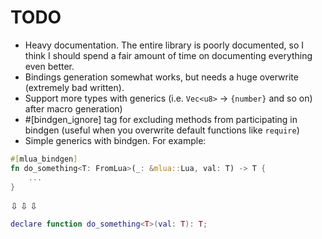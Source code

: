 # TODO
- Heavy documentation. The entire library is poorly documented, so I think I should spend a fair amount
of time on documenting everything even better.
- Bindings generation somewhat works, but needs a huge overwrite (extremely bad written).
- Support more types with generics (i.e. `Vec<u8>` -> `{number}` and so on)
after macro generation)
- #[bindgen_ignore] tag for excluding methods from participating in bindgen (useful when you overwrite default functions like `require`)
- Simple generics with bindgen. For example: 
```rust
#[mlua_bindgen]
fn do_something<T: FromLua>(_: &mlua::Lua, val: T) -> T {
    ...
}
```
⇩ ⇩ ⇩
```lua
declare function do_something<T>(val: T): T;
```